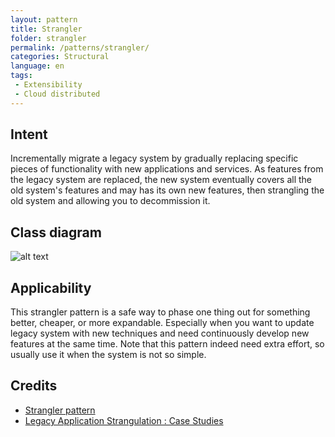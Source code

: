 ```yaml
---
layout: pattern
title: Strangler
folder: strangler
permalink: /patterns/strangler/
categories: Structural
language: en
tags:
 - Extensibility
 - Cloud distributed
---
```


## Intent
Incrementally migrate a legacy system by gradually replacing specific pieces of functionality
with new applications and services. As features from the legacy system are replaced, the new
system eventually covers all the old system's features and may has its own new features, then
strangling the old system and allowing you to decommission it.

## Class diagram
![alt text](/etc/strangler.png "Strangler")

## Applicability
This strangler pattern is a safe way to phase one thing out for something better, cheaper, or 
more expandable. Especially when you want to update legacy system with new techniques and need 
continuously develop new features at the same time. Note that this pattern indeed need extra effort, 
so usually use it when the system is not so simple.

## Credits

* [Strangler pattern](https://docs.microsoft.com/en-us/azure/architecture/patterns/strangler)
* [Legacy Application Strangulation : Case Studies](https://paulhammant.com/2013/07/14/legacy-application-strangulation-case-studies/)

